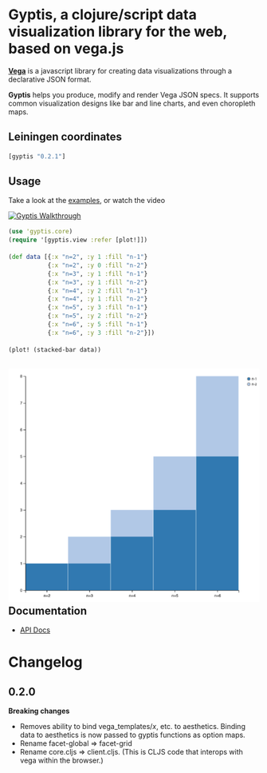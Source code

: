 Gyptis, a clojure/script data visualization library for the web, based on vega.js
===

**[Vega](https://github.com/vega/vega)** is a javascript library for
  creating data visualizations through a declarative JSON format.

**Gyptis** helps you produce, modify and render Vega JSON specs. It
  supports common visualization designs like bar and line charts, and
  even choropleth maps.

Leiningen coordinates
---
```clojure
[gyptis "0.2.1"]
```

Usage
---
Take a look at the [examples](examples/gyptis-usage), or watch the video

[![Gyptis Walkthrough](http://img.youtube.com/vi/bpYCDYpioqg/0.jpg)](https://www.youtube.com/watch?v=bpYCDYpioqg)

```clojure
(use 'gyptis.core)
(require '[gyptis.view :refer [plot!]])

(def data [{:x "n=2", :y 1 :fill "n-1"}
           {:x "n=2", :y 0 :fill "n-2"}
           {:x "n=3", :y 1 :fill "n-1"}
           {:x "n=3", :y 1 :fill "n-2"}
           {:x "n=4", :y 2 :fill "n-1"}
           {:x "n=4", :y 1 :fill "n-2"}
           {:x "n=5", :y 3 :fill "n-1"}
           {:x "n=5", :y 2 :fill "n-2"}
           {:x "n=6", :y 5 :fill "n-1"}
           {:x "n=6", :y 3 :fill "n-2"}])

(plot! (stacked-bar data))
```

![](./doc/fibonacci.png)
Documentation
---
- [API Docs](http://dvdt.github.io/gyptis/)

Changelog
===

0.2.0
---
**Breaking changes**
- Removes ability to bind vega_templates/*x*, etc. to
  aesthetics. Binding data to aesthetics is now passed to gyptis
  functions as option maps.
- Rename facet-global => facet-grid
- Rename core.cljs => client.cljs. (This is CLJS code that interops
  with vega within the browser.)
